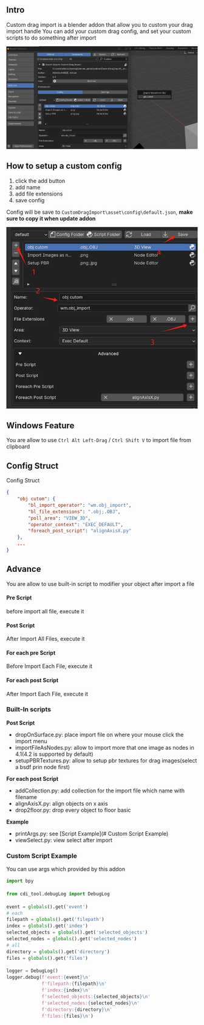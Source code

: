 ## Intro

Custom drag import is a blender addon that allow you to custom your drag import handle
You can add your custom drag config, and set your custom scripts to do something after import

![](./statics/images/2.png)

## How to setup a custom config

1. click the add button
2. add name
3. add file extensions
4. save config

Config will be save to `CustomDragImport\asset\config\default.json`, **make sure to copy it when update addon**

![](./statics/images/3.png)

## Windows Feature

You are allow to use `Ctrl Alt Left-Drag` / `Ctrl Shift V` to import file from clipboard

## Config Struct

Config Struct
```json
{
    "obj cutom": {
        "bl_import_operator": "wm.obj_import",
        "bl_file_extensions": ".obj;.OBJ",
        "poll_area": "VIEW_3D",
        "operator_context": "EXEC_DEFAULT",
        "foreach_post_script": "alignAxisX.py"
    },
	...
}
```

## Advance 

You are allow to use built-in script to modifier your object after import a file

#### Pre Script

before import all file, execute it

#### Post Script 

After Import All Files, execute it

#### For each pre Script

Before Import Each File, execute it

#### For each post Script

After Import Each File, execute it

### Built-In scripts

**Post Script** 

+ dropOnSurface.py: place import file on where your mouse click the import menu
+ importFileAsNodes.py: allow to import more that one image as nodes in 4.1(4.2 is supported by default)
+ setupPBRTextures.py: allow to setup pbr textures for drag images(select a bsdf prin node first)

**For each post Script**

+  addCollection.py:  add collection for the import file which name with filename
+  alignAxisX.py: align objects on x axis
+  drop2floor.py: drop every object to floor basic

**Example**

+ printArgs.py: see [Script Example](# Custom Script Example)
+ viewSelect.py: view select after import 

### Custom Script Example

You can use args which provided by this addon 

```python 
import bpy

from cdi_tool.debugLog import DebugLog

event = globals().get('event')
# each
filepath = globals().get('filepath')
index = globals().get('index')
selected_objects = globals().get('selected_objects')
selected_nodes = globals().get('selected_nodes')
# all
directory = globals().get('directory')
files = globals().get('files')

logger = DebugLog()
logger.debug(f'event:{event}\n'
             f'filepath:{filepath}\n'
             f'index:{index}\n'
             f'selected_objects:{selected_objects}\n'
             f'selected_nodes:{selected_nodes}\n'
             f'directory:{directory}\n'
             f'files:{files}\n')

```


